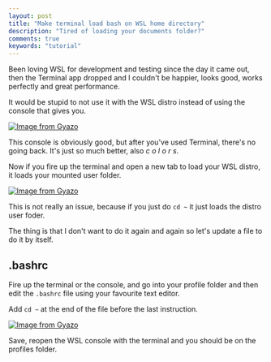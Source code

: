 ```yaml
---
layout: post
title: "Make terminal load bash on WSL home directory"
description: "Tired of loading your documents folder?"
comments: true
keywords: "tutorial"
---
```


Been loving WSL for development and testing since the day it came out, then the Terminal app dropped and I couldn't be happier, looks good, works perfectly and great performance.

It would be stupid to not use it with the WSL distro instead of using the console that gives you.

[![Image from Gyazo](https://i.gyazo.com/245fb4ff4fbd5297b2a8d9917dbee236.png)](https://gyazo.com/245fb4ff4fbd5297b2a8d9917dbee236)

This console is obviously good, but after you've used Terminal, there's no going back. It's just so much better, also *c o l o r s*.

Now if you fire up the terminal and open a new tab to load your WSL distro, it loads your mounted user folder.

[![Image from Gyazo](https://i.gyazo.com/dac1264f7b8dbae1f64e769b64c551da.png)](https://gyazo.com/dac1264f7b8dbae1f64e769b64c551da)

This is not really an issue, because if you just do `cd ~` it just loads the distro user foder. 

The thing is that I don't want to do it again and again so let's update a file to do it by itself.

## .bashrc

Fire up the terminal or the console, and go into your profile folder and then edit the `.bashrc` file using your favourite text editor.

Add `cd ~` at the end of the file before the last instruction.

[![Image from Gyazo](https://i.gyazo.com/b601aba59b9e877bc3926ab9ceb2b98c.png)](https://gyazo.com/b601aba59b9e877bc3926ab9ceb2b98c)

Save, reopen the WSL console with the terminal and you should be on the profiles folder.
